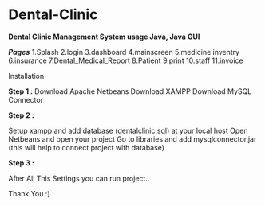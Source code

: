 # Dental-Clinic
**Dental Clinic Management System usage Java, Java GUI**

**_Pages_**
1.Splash
2.login
3.dashboard
4.mainscreen
5.medicine inventry
6.insurance
7.Dental_Medical_Report
8.Patient
9.print
10.staff
11.invoice

Installation

**Step 1 :**
Download Apache Netbeans 
Download XAMPP
Download MySQL Connector

**Step 2 :**

Setup xampp and add database (dentalclinic.sql) at your local host
Open Netbeans and open your project
Go to libraries and add mysqlconnector.jar (this will help to connect project with database)

**Step 3 :**

After All This Settings you can run project..

Thank You :)
